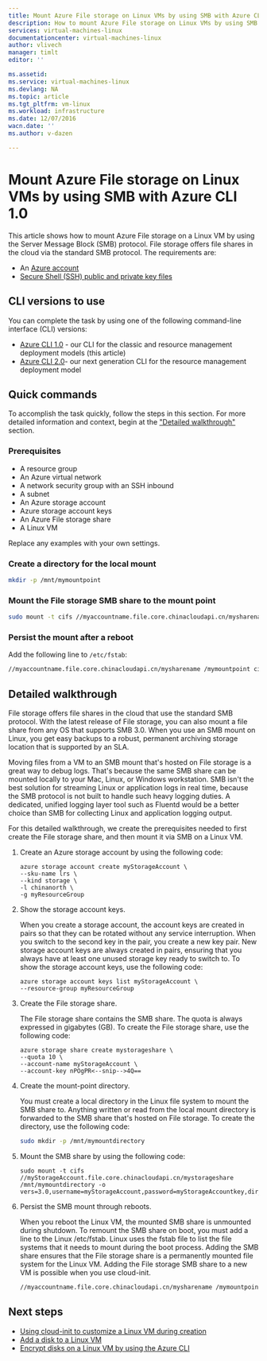 ```yaml
---
title: Mount Azure File storage on Linux VMs by using SMB with Azure CLI 1.0 | Azure
description: How to mount Azure File storage on Linux VMs by using SMB
services: virtual-machines-linux
documentationcenter: virtual-machines-linux
author: vlivech
manager: timlt
editor: ''

ms.assetid:
ms.service: virtual-machines-linux
ms.devlang: NA
ms.topic: article
ms.tgt_pltfrm: vm-linux
ms.workload: infrastructure
ms.date: 12/07/2016
wacn.date: ''
ms.author: v-dazen

---
```


# Mount Azure File storage on Linux VMs by using SMB with Azure CLI 1.0

This article shows how to mount Azure File storage on a Linux VM by using the Server Message Block (SMB) protocol. File storage offers file shares in the cloud via the standard SMB protocol. The requirements are:

* An [Azure account](https://www.azure.cn/pricing/1rmb-trial/)
* [Secure Shell (SSH) public and private key files](mac-create-ssh-keys.md)

## CLI versions to use
You can complete the task by using one of the following command-line interface (CLI) versions:

- [Azure CLI 1.0](#quick-commands) - our CLI for the classic and resource management deployment models (this article)
- [Azure CLI 2.0](mount-azure-file-storage-on-linux-using-smb-nodejs.md?toc=%2fvirtual-machines%2flinux%2ftoc.json)- our next generation CLI for the resource management deployment model

## Quick commands
To accomplish the task quickly, follow the steps in this section. For more detailed information and context, begin at the ["Detailed walkthrough"](#detailed-walkthrough) section.

### Prerequisites
* A resource group
* An Azure virtual network
* A network security group with an SSH inbound
* A subnet
* An Azure storage account
* Azure storage account keys
* An Azure File storage share
* A Linux VM

Replace any examples with your own settings.

### Create a directory for the local mount

```bash
mkdir -p /mnt/mymountpoint
```

### Mount the File storage SMB share to the mount point

```bash
sudo mount -t cifs //myaccountname.file.core.chinacloudapi.cn/mysharename /mymountpoint -o vers=3.0,username=myaccountname,password=StorageAccountKeyEndingIn==,dir_mode=0777,file_mode=0777
```

### Persist the mount after a reboot
Add the following line to `/etc/fstab`:

```bash
//myaccountname.file.core.chinacloudapi.cn/mysharename /mymountpoint cifs vers=3.0,username=myaccountname,password=StorageAccountKeyEndingIn==,dir_mode=0777,file_mode=0777
```

## Detailed walkthrough

File storage offers file shares in the cloud that use the standard SMB protocol. With the latest release of File storage, you can also mount a file share from any OS that supports SMB 3.0. When you use an SMB mount on Linux, you get easy backups to a robust, permanent archiving storage location that is supported by an SLA.

Moving files from a VM to an SMB mount that's hosted on File storage is a great way to debug logs. That's because the same SMB share can be mounted locally to your Mac, Linux, or Windows workstation. SMB isn't the best solution for streaming Linux or application logs in real time, because the SMB protocol is not built to handle such heavy logging duties. A dedicated, unified logging layer tool such as Fluentd would be a better choice than SMB for collecting Linux and application logging output.

For this detailed walkthrough, we create the prerequisites needed to first create the File storage share, and then mount it via SMB on a Linux VM.

1. Create an Azure storage account by using the following code:

    ```azurecli
    azure storage account create myStorageAccount \
    --sku-name lrs \
    --kind storage \
    -l chinanorth \
    -g myResourceGroup
    ```

2. Show the storage account keys.

    When you create a storage account, the account keys are created in pairs so that they can be rotated without any service interruption. When you switch to the second key in the pair, you create a new key pair. New storage account keys are always created in pairs, ensuring that you always have at least one unused storage key ready to switch to. To show the storage account keys, use the following code:

    ```azurecli
    azure storage account keys list myStorageAccount \
    --resource-group myResourceGroup
    ```
3. Create the File storage share.

    The File storage share contains the SMB share. The quota is always expressed in gigabytes (GB). To create the File storage share, use the following code:

    ```azurecli
    azure storage share create mystorageshare \
    --quota 10 \
    --account-name myStorageAccount \
    --account-key nPOgPR<--snip-->4Q==
    ```

4. Create the mount-point directory.

    You must create a local directory in the Linux file system to mount the SMB share to. Anything written or read from the local mount directory is forwarded to the SMB share that's hosted on File storage. To create the directory, use the following code:

    ```bash
    sudo mkdir -p /mnt/mymountdirectory
    ```

5. Mount the SMB share by using the following code:

    ```azurecli
    sudo mount -t cifs //myStorageAccount.file.core.chinacloudapi.cn/mystorageshare /mnt/mymountdirectory -o vers=3.0,username=myStorageAccount,password=myStorageAccountkey,dir_mode=0777,file_mode=0777
    ```

6. Persist the SMB mount through reboots.

    When you reboot the Linux VM, the mounted SMB share is unmounted during shutdown. To remount the SMB share on boot, you must add a line to the Linux /etc/fstab. Linux uses the fstab file to list the file systems that it needs to mount during the boot process. Adding the SMB share ensures that the File storage share is a permanently mounted file system for the Linux VM. Adding the File storage SMB share to a new VM is possible when you use cloud-init.

    ```bash
    //myaccountname.file.core.chinacloudapi.cn/mysharename /mymountpoint cifs vers=3.0,username=myaccountname,password=StorageAccountKeyEndingIn==,dir_mode=0777,file_mode=0777
    ```

## Next steps

- [Using cloud-init to customize a Linux VM during creation](using-cloud-init.md?toc=%2fvirtual-machines%2flinux%2ftoc.json)
- [Add a disk to a Linux VM](add-disk.md?toc=%2fvirtual-machines%2flinux%2ftoc.json)
- [Encrypt disks on a Linux VM by using the Azure CLI](encrypt-disks.md?toc=%2fvirtual-machines%2flinux%2ftoc.json)
